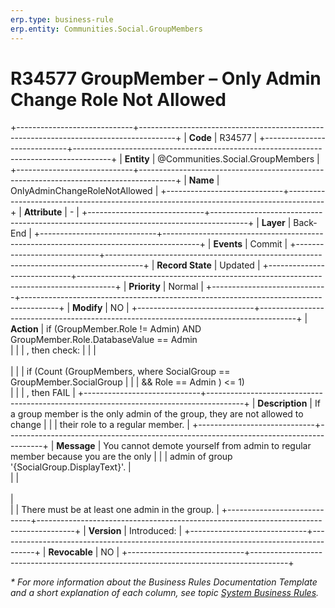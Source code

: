 ```yaml
---
erp.type: business-rule
erp.entity: Communities.Social.GroupMembers
---
```


# R34577 GroupMember – Only Admin Change Role Not Allowed
+-----------------------------+---------------------------------------------------------------------------------------+
| **Code**                    | R34577                                                                                |
+-----------------------------+---------------------------------------------------------------------------------------+
| **Entity**                  | @Communities.Social.GroupMembers                                                      |
+-----------------------------+---------------------------------------------------------------------------------------+
| **Name**                    | OnlyAdminChangeRoleNotAllowed                                                         |
+-----------------------------+---------------------------------------------------------------------------------------+
| **Attribute**               | \-                                                                                    |
+-----------------------------+---------------------------------------------------------------------------------------+
| **Layer**                   | Back-End                                                                              |
+-----------------------------+---------------------------------------------------------------------------------------+
| **Events**                  | Commit                                                                                |
+-----------------------------+---------------------------------------------------------------------------------------+
| **Record State**            | Updated                                                                               |
+-----------------------------+---------------------------------------------------------------------------------------+
| **Priority**                | Normal                                                                                |
+-----------------------------+---------------------------------------------------------------------------------------+
| **Modify**                  | NO                                                                                    |
+-----------------------------+---------------------------------------------------------------------------------------+
| **Action**                  | if (GroupMember.Role != Admin) AND GroupMember.Role.DatabaseValue == Admin <br/>      |
|                             | , then check:                                                                         | 
|                             | <br><br>                                                                              | 
|                             |      if (Count (GroupMembers, where SocialGroup == GroupMember.SocialGroup            | 
|                             |                 && Role == Admin ) <= 1)<br/>                                         | 
|                             |       , then FAIL                                                                     |
+-----------------------------+---------------------------------------------------------------------------------------+
| **Description**             | If a group member is the only admin of the group, they are not allowed to change      | 
|                             | their role to a regular member.                                                       | 
+-----------------------------+---------------------------------------------------------------------------------------+
| **Message**                 | You cannot demote yourself from admin to regular member because you are the only      | 
|                             | admin of group '{SocialGroup.DisplayText}'.                                           |  
|                             | <br><br>                                                                              |    
|                             | There must be at least one admin in the group.                                        | 
+-----------------------------+---------------------------------------------------------------------------------------+
| **Version**                 | Introduced:                                                                           |
+-----------------------------+---------------------------------------------------------------------------------------+
| **Revocable**               | NO                                                                                    |
+-----------------------------+---------------------------------------------------------------------------------------+

*\* For more information about the Business Rules Documentation Template and a short explanation of each column, see
topic [System Business Rules](../templates/template-description-system-business-rules.md).*
